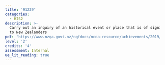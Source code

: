 ```yaml
---
title: '91229'
categories:
  - HIS2
description: >-
  Carry out an inquiry of an historical event or place that is of significance
  to New Zealanders
pdf: 'https://www.nzqa.govt.nz/nqfdocs/ncea-resource/achievements/2019/as91229.pdf'
level: '2'
credits: '4'
assessment: Internal
ue_lit_reading: true
---
```


